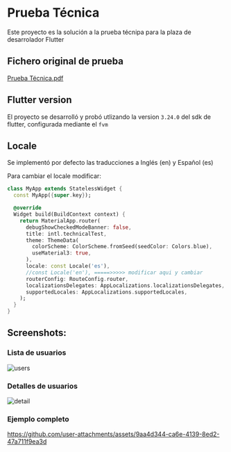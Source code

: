 # Prueba Técnica
Este proyecto es la solución a la prueba técnipa para la plaza de desarrolador Flutter

## Fichero original de prueba
[Prueba Técnica.pdf](https://github.com/user-attachments/files/16742834/Prueba.Tecnica.pdf)

## Flutter version

El proyecto se desarrolló y probó utlizando la version `3.24.0` del sdk de flutter, configurada
mediante el `fvm`

## Locale

Se implementó por defecto las traducciones a Inglés (en) y Español (es)

Para cambiar el locale modificar:

```dart
class MyApp extends StatelessWidget {
  const MyApp({super.key});

  @override
  Widget build(BuildContext context) {
    return MaterialApp.router(
      debugShowCheckedModeBanner: false,
      title: intl.technicalTest,
      theme: ThemeData(
        colorScheme: ColorScheme.fromSeed(seedColor: Colors.blue),
        useMaterial3: true,
      ),
      locale: const Locale('es'),
      //const Locale('en'), =====>>>>> modificar aqui y cambiar
      routerConfig: RouteConfig.router,
      localizationsDelegates: AppLocalizations.localizationsDelegates,
      supportedLocales: AppLocalizations.supportedLocales,
    );
  }
}
```

## Screenshots:

### Lista de usuarios

![users](https://github.com/user-attachments/assets/705382b3-5ab3-43e0-b5c1-2c05c79bdd73)

### Detalles de usuarios

![detail](https://github.com/user-attachments/assets/c865d98f-c8ae-463f-9857-4969ee846015)

### Ejemplo completo

https://github.com/user-attachments/assets/9aa4d344-ca6e-4139-8ed2-47a711f9ea3d


